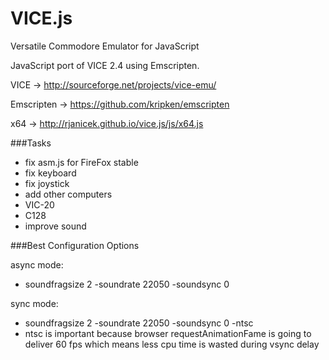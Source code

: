 VICE.js
=======

Versatile Commodore Emulator for JavaScript

JavaScript port of VICE 2.4 using Emscripten.

VICE -> http://sourceforge.net/projects/vice-emu/

Emscripten -> https://github.com/kripken/emscripten

x64 -> http://rjanicek.github.io/vice.js/js/x64.js

###Tasks

* fix asm.js for FireFox stable
* fix keyboard
* fix joystick
* add other computers
 * VIC-20
 * C128
* improve sound

###Best Configuration Options

async mode:
* soundfragsize 2 -soundrate 22050 -soundsync 0

sync mode:
* soundfragsize 2 -soundrate 22050 -soundsync 0 -ntsc
* ntsc is important because browser requestAnimationFame is going to deliver 60 fps which means less cpu time is wasted during vsync delay